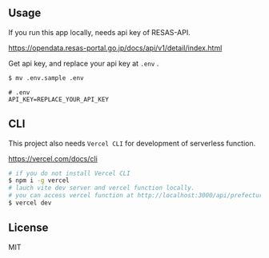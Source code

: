 ## Usage

If you run this app locally, needs api key of RESAS-API.

https://opendata.resas-portal.go.jp/docs/api/v1/detail/index.html

Get api key, and replace your api key at `.env` .

```bash
$ mv .env.sample .env
```

```
# .env
API_KEY=REPLACE_YOUR_API_KEY
```

## CLI

This project also needs `Vercel CLI` for development of serverless function.

https://vercel.com/docs/cli

```bash
# if you do not install Vercel CLI
$ npm i -g vercel
# lauch vite dev server and vercel function locally.
# you can access vercel function at http://localhost:3000/api/prefectures.ts
$ vercel dev
```

## License

MIT
